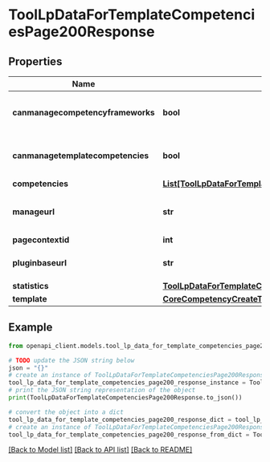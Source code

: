 # ToolLpDataForTemplateCompetenciesPage200Response


## Properties

Name | Type | Description | Notes
------------ | ------------- | ------------- | -------------
**canmanagecompetencyframeworks** | **bool** | User can manage competency frameworks | 
**canmanagetemplatecompetencies** | **bool** | User can manage learning plan templates | [default to False]
**competencies** | [**List[ToolLpDataForTemplateCompetenciesPage200ResponseCompetenciesInner]**](ToolLpDataForTemplateCompetenciesPage200ResponseCompetenciesInner.md) |  | 
**manageurl** | **str** | Url to the manage competencies page. | 
**pagecontextid** | **int** | Context ID | 
**pluginbaseurl** | **str** | Base URL of the plugin. | [default to 'null']
**statistics** | [**ToolLpDataForTemplateCompetenciesPage200ResponseStatistics**](ToolLpDataForTemplateCompetenciesPage200ResponseStatistics.md) |  | 
**template** | [**CoreCompetencyCreateTemplate200Response**](CoreCompetencyCreateTemplate200Response.md) |  | 

## Example

```python
from openapi_client.models.tool_lp_data_for_template_competencies_page200_response import ToolLpDataForTemplateCompetenciesPage200Response

# TODO update the JSON string below
json = "{}"
# create an instance of ToolLpDataForTemplateCompetenciesPage200Response from a JSON string
tool_lp_data_for_template_competencies_page200_response_instance = ToolLpDataForTemplateCompetenciesPage200Response.from_json(json)
# print the JSON string representation of the object
print(ToolLpDataForTemplateCompetenciesPage200Response.to_json())

# convert the object into a dict
tool_lp_data_for_template_competencies_page200_response_dict = tool_lp_data_for_template_competencies_page200_response_instance.to_dict()
# create an instance of ToolLpDataForTemplateCompetenciesPage200Response from a dict
tool_lp_data_for_template_competencies_page200_response_from_dict = ToolLpDataForTemplateCompetenciesPage200Response.from_dict(tool_lp_data_for_template_competencies_page200_response_dict)
```
[[Back to Model list]](../README.md#documentation-for-models) [[Back to API list]](../README.md#documentation-for-api-endpoints) [[Back to README]](../README.md)


